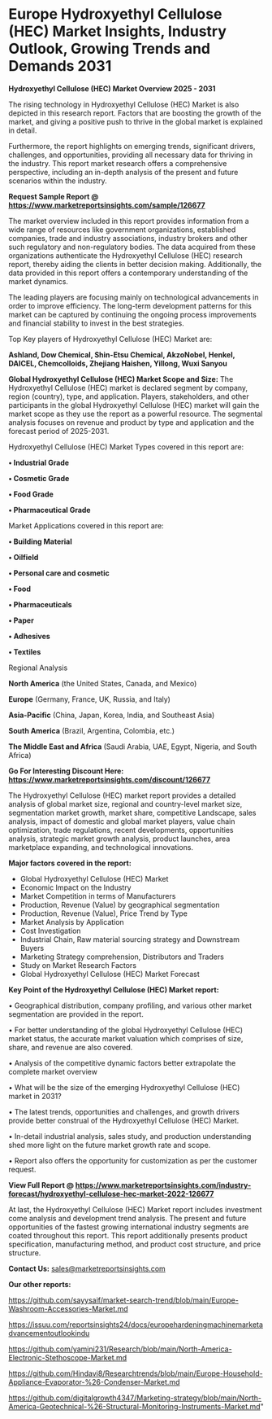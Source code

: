 # Europe Hydroxyethyl Cellulose (HEC) Market Insights, Industry Outlook, Growing Trends and Demands 2031

<Strong> Hydroxyethyl Cellulose (HEC) Market Overview 2025 - 2031</strong>

The rising technology in Hydroxyethyl Cellulose (HEC) Market is also depicted in this research report. Factors that are boosting the growth of the market, and giving a positive push to thrive in the global market is explained in detail.

Furthermore, the report highlights on emerging trends, significant drivers, challenges, and opportunities, providing all necessary data for thriving in the industry. This report market research offers a comprehensive perspective, including an in-depth analysis of the present and future scenarios within the industry.

<strong>Request Sample Report @ <a href=https://www.marketreportsinsights.com/sample/126677>https://www.marketreportsinsights.com/sample/126677</a></strong>

The market overview included in this report provides information from a wide range of resources like government organizations, established companies, trade and industry associations, industry brokers and other such regulatory and non-regulatory bodies. The data acquired from these organizations authenticate the Hydroxyethyl Cellulose (HEC) research report, thereby aiding the clients in better decision making. Additionally, the data provided in this report offers a contemporary understanding of the market dynamics.

The leading players are focusing mainly on technological advancements in order to improve efficiency. The long-term development patterns for this market can be captured by continuing the ongoing process improvements and financial stability to invest in the best strategies.

Top Key players of Hydroxyethyl Cellulose (HEC) Market are:

<strong>Ashland, Dow Chemical, Shin-Etsu Chemical, AkzoNobel, Henkel, DAICEL, Chemcolloids, Zhejiang Haishen, Yillong, Wuxi Sanyou</strong>

<strong><b>Global Hydroxyethyl Cellulose (HEC) Market Scope and Size:</b></strong>
The Hydroxyethyl Cellulose (HEC) market is declared segment by company, region (country), type, and application. Players, stakeholders, and other participants in the global Hydroxyethyl Cellulose (HEC) market will gain the market scope as they use the report as a powerful resource. The segmental analysis focuses on revenue and product by type and application and the forecast period of 2025-2031.

Hydroxyethyl Cellulose (HEC) Market Types covered in this report are:

<strong>• Industrial Grade

• Cosmetic Grade

• Food Grade

• Pharmaceutical Grade</strong>

Market Applications covered in this report are:

<strong>• Building Material

• Oilfield

• Personal care and cosmetic

• Food

• Pharmaceuticals

• Paper

• Adhesives

• Textiles</strong> 

Regional Analysis

<strong>North America</strong> (the United States, Canada, and Mexico)

<strong>Europe</strong> (Germany, France, UK, Russia, and Italy)

<strong>Asia-Pacific</strong> (China, Japan, Korea, India, and Southeast Asia)

<strong>South America</strong> (Brazil, Argentina, Colombia, etc.)

<strong>The Middle East and Africa</strong> (Saudi Arabia, UAE, Egypt, Nigeria, and South Africa)

<strong>Go For Interesting Discount Here: <a href=https://www.marketreportsinsights.com/discount/126677>https://www.marketreportsinsights.com/discount/126677</a></strong>

The Hydroxyethyl Cellulose (HEC) market report provides a detailed analysis of global market size, regional and country-level market size, segmentation market growth, market share, competitive Landscape, sales analysis, impact of domestic and global market players, value chain optimization, trade regulations, recent developments, opportunities analysis, strategic market growth analysis, product launches, area marketplace expanding, and technological innovations.

<strong><b>Major factors covered in the report:</b></strong>
<ul>
  <li>Global Hydroxyethyl Cellulose (HEC) Market </li>
  <li>Economic Impact on the Industry</li>
  <li>Market Competition in terms of Manufacturers</li>
  <li>Production, Revenue (Value) by geographical segmentation</li>
  <li>Production, Revenue (Value), Price Trend by Type</li>
  <li>Market Analysis by Application</li>
  <li>Cost Investigation</li>
  <li>Industrial Chain, Raw material sourcing strategy and Downstream Buyers</li>
  <li>Marketing Strategy comprehension, Distributors and Traders</li>
  <li>Study on Market Research Factors</li>
  <li>Global Hydroxyethyl Cellulose (HEC) Market Forecast</li>
</ul>

<strong><b>Key Point of the Hydroxyethyl Cellulose (HEC) Market report:</b></strong>

• Geographical distribution, company profiling, and various other market segmentation are provided in the report.

• For better understanding of the global Hydroxyethyl Cellulose (HEC) market status, the accurate market valuation which comprises of size, share, and revenue are also covered.

• Analysis of the competitive dynamic factors better extrapolate the complete market overview

• What will be the size of the emerging Hydroxyethyl Cellulose (HEC) market in 2031?

• The latest trends, opportunities and challenges, and growth drivers provide better construal of the Hydroxyethyl Cellulose (HEC) Market.

• In-detail industrial analysis, sales study, and production understanding shed more light on the future market growth rate and scope.

• Report also offers the opportunity for customization as per the customer request.

<strong><b>View Full Report @ <a href=https://www.marketreportsinsights.com/industry-forecast/hydroxyethyl-cellulose-hec-market-2022-126677>https://www.marketreportsinsights.com/industry-forecast/hydroxyethyl-cellulose-hec-market-2022-126677</a></b></strong>


At last, the Hydroxyethyl Cellulose (HEC) Market report includes investment come analysis and development trend analysis. The present and future opportunities of the fastest growing international industry segments are coated throughout this report. This report additionally presents product specification, manufacturing method, and product cost structure, and price structure.

<strong>Contact Us:</strong>
sales@marketreportsinsights.com

<strong>Our other reports:</strong>

<a href=https://github.com/sayysaif/market-search-trend/blob/main/Europe-Washroom-Accessories-Market.md>https://github.com/sayysaif/market-search-trend/blob/main/Europe-Washroom-Accessories-Market.md</a>

<a href=https://issuu.com/reportsinsights24/docs/europehardeningmachinemarketadvancementoutlookindu>https://issuu.com/reportsinsights24/docs/europehardeningmachinemarketadvancementoutlookindu</a>

<a href=https://github.com/yamini231/Research/blob/main/North-America-Electronic-Stethoscope-Market.md>https://github.com/yamini231/Research/blob/main/North-America-Electronic-Stethoscope-Market.md</a>

<a href=https://github.com/Hindavi8/Researchtrends/blob/main/Europe-Household-Appliance-Evaporator-%26-Condenser-Market.md>https://github.com/Hindavi8/Researchtrends/blob/main/Europe-Household-Appliance-Evaporator-%26-Condenser-Market.md</a>

<a href=https://github.com/digitalgrowth4347/Marketing-strategy/blob/main/North-America-Geotechnical-%26-Structural-Monitoring-Instruments-Market.md>https://github.com/digitalgrowth4347/Marketing-strategy/blob/main/North-America-Geotechnical-%26-Structural-Monitoring-Instruments-Market.md</a>"
